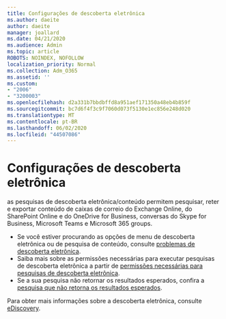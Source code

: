 ```yaml
---
title: Configurações de descoberta eletrônica
ms.author: daeite
author: daeite
manager: joallard
ms.date: 04/21/2020
ms.audience: Admin
ms.topic: article
ROBOTS: NOINDEX, NOFOLLOW
localization_priority: Normal
ms.collection: Adm_O365
ms.assetid: ''
ms.custom:
- "2006"
- "3200003"
ms.openlocfilehash: d2a331b7bbdbffd8a951aef171350a48eb4b859f
ms.sourcegitcommit: bc7d6f4f3c9f7060d073f5130e1ec856e248d020
ms.translationtype: MT
ms.contentlocale: pt-BR
ms.lasthandoff: 06/02/2020
ms.locfileid: "44507086"
---
```

# <a name="ediscovery-settings"></a>Configurações de descoberta eletrônica

as pesquisas de descoberta eletrônica/conteúdo permitem pesquisar, reter e exportar conteúdo de caixas de correio do Exchange Online, do SharePoint Online e do OneDrive for Business, conversas do Skype for Business, Microsoft Teams e Microsoft 365 groups.

- Se você estiver procurando as opções de menu de descoberta eletrônica ou de pesquisa de conteúdo, consulte [problemas de descoberta eletrônica](https://docs.microsoft.com/alchemyinsights/ediscovery-issues).
- Saiba mais sobre as permissões necessárias para executar pesquisas de descoberta eletrônica a partir de [permissões necessárias para pesquisas de descoberta eletrônica](https://docs.microsoft.com/alchemyinsights/permissions-required-for-ediscovery-searches).
- Se a sua pesquisa não retornar os resultados esperados, confira a [pesquisa que não retorna os resultados esperados](https://docs.microsoft.com/alchemyinsights/search-not-returning-expected-results).

Para obter mais informações sobre a descoberta eletrônica, consulte [eDiscovery](https://docs.microsoft.com/microsoft-365/compliance/ediscovery).
